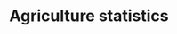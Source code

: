 ---
title: Agriculture statistics
longTitle: 'Agriculture statistics'
tags:
- gccommon
narrowerTerm:
- "[[Statistics]]"
relatedTerm:
- "[[Agriculture]]"
use:
- "[[Agricultural statistics]]"
---